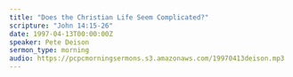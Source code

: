 ```yaml
---
title: "Does the Christian Life Seem Complicated?"
scripture: "John 14:15-26"
date: 1997-04-13T00:00:00Z
speaker: Pete Deison
sermon_type: morning
audio: https://pcpcmorningsermons.s3.amazonaws.com/19970413deison.mp3 
---
```



